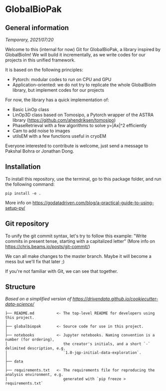 # GlobalBioPak

## General information

*Temporary, 2021/07/20*

Welcome to this (internal for now) Git for GlobalBioPak, a library inspired by GlobalBioIm! 
We will build it incrementally, as we write codes for our projects in this unified framework. 

It is based on the following principles:
- Pytorch: modular codes to run on CPU and GPU
- Application-oriented: we do not try to replicate the whole GlobalBioIm library, but implement codes for our projects

For now, the library has a quick implementation of:
- Basic LinOp class
- LinOp3D class based on Tomosipo, a Pytorch wrapper of the ASTRA library (https://github.com/ahendriksen/tomosipo)
- PhaseRetrieval with a few algorithms to solve y=|Ax|^2 efficiently
- Cam to add noise to images
- utilsEM with a few functions useful in cryoEM

Everyone interested to contribute is welcome, just send a message to Pakshal Bohra or Jonathan Dong.

## Installation

To install this repository, use the terminal, go to this package folder, and run the following command: 

``` pip install -e . ```

More info on https://godatadriven.com/blog/a-practical-guide-to-using-setup-py/

## Git repository

To unify the git commit syntax, let's try to follow this example: "Write commits in present tense, starting with a capitalized letter" (More info on https://chris.beams.io/posts/git-commit/)

We can all make changes to the master branch. Maybe it will become a mess but we'll fix that later ;)

If you're not familiar with Git, we can see that together.

## Structure

*Based on a simplified version of https://drivendata.github.io/cookiecutter-data-science/*

```
├── README.md          <- The top-level README for developers using this project.
│
├── globalbiopak       <- Source code for use in this project.
│
├── notebooks          <- Jupyter notebooks. Naming convention is a number (for ordering),
│                         the creator's initials, and a short `-` delimited description, e.g.
│                         `1.0-jqp-initial-data-exploration`.
│
├── data
│
├── requirements.txt   <- The requirements file for reproducing the analysis environment, e.g.
│                         generated with `pip freeze > requirements.txt`
```